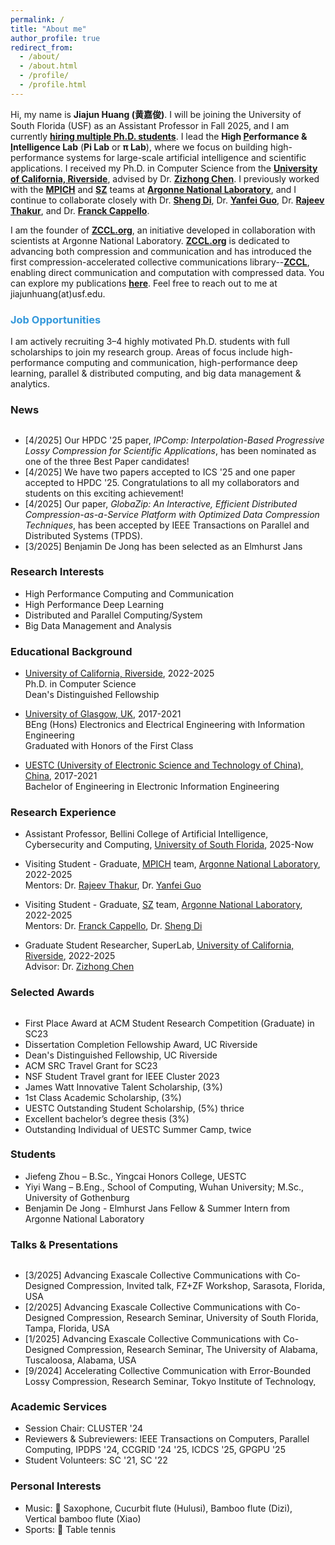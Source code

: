 ```yaml
---
permalink: /
title: "About me"
author_profile: true
redirect_from: 
  - /about/
  - /about.html
  - /profile/
  - /profile.html
---
```


Hi, my name is **Jiajun Huang (黄嘉俊)**. I will be joining the University of South Florida (USF) as an Assistant Professor in Fall 2025, and I am currently **[hiring multiple Ph.D. students](https://jiajunhuang1999.github.io/markdown/)**. I lead the **High <u>P</u>erformance & <u>I</u>ntelligence Lab** (**Pi Lab** or **π Lab**), where we focus on building high-performance systems for large-scale artificial intelligence and scientific applications. I received my Ph.D. in Computer Science from the [**University of California, Riverside**](https://www.ucr.edu), advised by Dr. [**Zizhong Chen**](https://www.cs.ucr.edu/~chen/superlab/people.html). I previously worked with the [**MPICH**](https://www.mpich.org) and [**SZ**](https://github.com/szcompressor) teams at [**Argonne National Laboratory**](https://www.anl.gov), and I continue to collaborate closely with Dr. [**Sheng Di**](https://www.mcs.anl.gov/~shdi/), Dr. [**Yanfei Guo**](https://www.anl.gov/profile/yanfei-guo), Dr. [**Rajeev Thakur**](https://web.cels.anl.gov/~thakur/), and Dr. [**Franck Cappello**](https://www.anl.gov/profile/franck-cappello).

I am the founder of **[ZCCL.org](https://zccl.org)**, an initiative developed in collaboration with scientists at Argonne National Laboratory. [**ZCCL.org**](https://zccl.org) is dedicated to advancing both compression and communication and has introduced the first compression-accelerated collective communications library--[**ZCCL**](https://github.com/ZCCLorg/zccl.git), enabling direct communication and computation with compressed data. You can explore my publications [**here**](https://scholar.google.com/citations?user=lv5EK6AAAAAJ&hl). Feel free to reach out to me at jiajunhuang(at)usf.edu.

<!-- Hi, my name is **Jiajun Huang (黄嘉俊)**. I will be joining the University of South Florida (USF) as an Assistant Professor in Fall 2025 and am [hiring multiple Ph.D. students](https://jiajunhuang1999.github.io/markdown/). I lead the High Performance & Intelligence Lab (Pi or \Pi) I graduated with a CS Ph.D. from the [University of California, Riverside](https://www.ucr.edu) supervised by Dr. [Zizhong Chen](https://www.cs.ucr.edu/~chen/superlab/people.html). I have also been a long-term research intern at the [MPICH](https://www.mpich.org) team and [SZ](https://github.com/szcompressor) team in the [Argonne National Laboratory](https://www.anl.gov), where I have collaborated with Dr. [Sheng Di](https://www.mcs.anl.gov/~shdi/), Dr. [Yanfei Guo](https://www.anl.gov/profile/yanfei-guo), Dr. [Rajeev Thakur](https://web.cels.anl.gov/~thakur/), and Dr. [Franck Cappello](https://www.anl.gov/profile/franck-cappello). -->

### <span style="color: rgb(52, 152, 219);">Job Opportunities</span>

I am actively recruiting 3–4 highly motivated Ph.D. students with full scholarships to join my research group. Areas of focus include high-performance computing and communication, high-performance deep learning, parallel & distributed computing, and big data management & analytics.

<!-- [Click here for more details before reaching out via email.](https://jiajunhuang1999.github.io/markdown/) -->

<h3>News</h3>
<div style="height: 200px; overflow: auto;">
<ul>
	<li>
		[4/2025] Our HPDC '25 paper, <em>IPComp: Interpolation-Based Progressive Lossy Compression for Scientific Applications</em>, has been nominated as one of the three Best Paper candidates!
	</li>
	<li>
		[4/2025] We have two papers accepted to ICS '25 and one paper accepted to HPDC '25. Congratulations to all my collaborators and students on this exciting achievement!
	</li>
	<li>
		[4/2025] Our paper, <em>GlobaZip: An Interactive, Efficient Distributed Compression-as-a-Service Platform with Optimized Data Compression Techniques</em>, has been accepted by IEEE Transactions on Parallel and Distributed Systems (TPDS).
	</li>
  	<li>
		[3/2025] Benjamin De Jong has been selected as an Elmhurst Jans Fellow and will be joining our group as a summer intern at Argonne National Laboratory. Congratulations, Benjamin!
	</li>
	<li>
		[2/2025] I have won the Dissertation Completion Fellowship Award from the University of California, Riverside. This recognition identifies me as one of the top Ph.D. graduates in my program and university.
	</li>
	<li>
		[11/2024] Presented our paper "hZCCL: Accelerating Collective Communication with Co-Designed Homomorphic Compression" at <a href="https://sc24.supercomputing.org">SC2024</a> in Atlanta, Georgia.
	</li>
	<li>
		[9/2024] Presented our paper "FT K-Means: A High-Performance K-Means on GPU with Fault Tolerance" at <a href="https://clustercomp.org/2024/">CLUSTER2024</a> in Kobe, Japan.
	</li>
	<li>
		[6/2024] Presented our paper <a href="https://dl.acm.org/doi/abs/10.1145/3650200.3656636"><em>"gZCCL: Compression-Accelerated Collective Communication Framework for GPU Clusters"</em></a> at <a href="https://ics2024.github.io">ICS2024</a> in Kyoto, Japan.
	</li>
	<li>
		[5/2024] Presented our paper <a href="https://ieeexplore.ieee.org/abstract/document/10579265"><em>"An Optimized Error-controlled MPI Collective Framework Integrated with Lossy Compression"</em></a> at <a href="https://www.ipdps.org">IPDPS2024</a> in San Francisco, California.
	</li>
	<li>
		[1/2024] Our paper <a href="https://arxiv.org/abs/2304.03890"><em>"An Optimized Error-controlled MPI Collective Framework Integrated with Lossy Compression"</em></a> has been accepted by <a href="https://www.ipdps.org">IPDPS2024</a>. Looking foward to see you in San Francisco, California.
	</li>
    <li>
		[11/2023] Won the <a href="https://sc23.supercomputing.org/program/awards/">First Place Award</a> at ACM Student Research Competition (Graduate) in SC23!
	</li>
    <li>
		[11/2023] Our travel grant for participating in the ACM SRC at <a href="https://sc23.supercomputing.org">SC23</a> has been granted!
	</li>
    <li>
		[11/2023] Will present a poster at <a href="https://sc23.supercomputing.org">SC2023</a> in Denver, CO. Looking foward to see you at <a href="https://sc23.supercomputing.org">SC2023</a>.
	</li>
    <li>
		[10/2023] Our NSF Travel Grant application for the <a href="https://clustercomp.org/2023/">IEEE Cluster 2023 conference</a> has been ACCEPTED!
	</li>
    <li>
		[10/2023] Will present a paper at <a href="https://clustercomp.org/2023/">CLUSTER2023</a> in Santa Fe, New Mexico. Looking foward to see you at <a href="https://fcrc.acm.org">CLUSTER2023</a>.
	</li>
    <li>
		[6/2023] Presented a poster at <a href="https://www.hpdc.org/2023/">HPDC2023</a> in Orlando, Florida. Happy to meet you at <a href="https://fcrc.acm.org">FCRC2023</a>.
	</li>
	<li>
		[12/2022] Attended <a href="https://sc22.supercomputing.org">SC22</a> in Dallas, Texas as a student volunteer. Very happy to be part of the HPC community.
	</li>
    <li>
        [1/2022] Started my life as a PhD student in <a href="https://www.ucr.edu">University of California, Riverside</a>. 
    </li>
</ul>
</div>

### Research Interests
- High Performance Computing and Communication
- High Performance Deep Learning
- Distributed and Parallel Computing/System
- Big Data Management and Analysis

### Educational Background

* [University of California, Riverside](https://www.ucr.edu), 2022-2025  
Ph.D. in Computer Science    
Dean's Distinguished Fellowship

* [University of Glasgow, UK](https://www.gla.ac.uk), 2017-2021  
BEng (Hons) Electronics and Electrical Engineering with Information Engineering    
Graduated with Honors of the First Class  

* [UESTC (University of Electronic Science and Technology of China), China](https://en.uestc.edu.cn), 2017-2021    
Bachelor of Engineering in Electronic Information Engineering  

### Research Experience

* Assistant Professor, Bellini College of Artificial Intelligence, Cybersecurity and Computing, [University of South Florida](https://www.usf.edu/ai-cybersecurity-computing/), 2025-Now  

* Visiting Student - Graduate, [MPICH](https://www.mpich.org) team, [Argonne National Laboratory](https://www.anl.gov), 2022-2025  
Mentors: Dr. [Rajeev Thakur](https://web.cels.anl.gov/~thakur/), Dr. [Yanfei Guo](https://www.anl.gov/profile/yanfei-guo) 

* Visiting Student - Graduate, [SZ](https://github.com/szcompressor) team, [Argonne National Laboratory](https://www.anl.gov), 2022-2025  
Mentors: Dr. [Franck Cappello](https://www.anl.gov/profile/franck-cappello), Dr. [Sheng Di](https://www.mcs.anl.gov/~shdi/) 

* Graduate Student Researcher, SuperLab, [University of California, Riverside](https://www.ucr.edu), 2022-2025  
Advisor: Dr. [Zizhong Chen](https://www.cs.ucr.edu/~chen/superlab/people.html)  


<h3>Selected Awards</h3>
<div style="height: 200px; overflow: auto;">
<ul>
  <li>
  First Place Award at ACM Student Research Competition (Graduate) in SC23 
  </li>
  <li>
  Dissertation Completion Fellowship Award, UC Riverside
  </li>
  <li>
  Dean's Distinguished Fellowship, UC Riverside
  </li>
  <li>
  ACM SRC Travel Grant for SC23
  </li>
  <li>
  NSF Student Travel grant for IEEE Cluster 2023 
  </li>
  <li>
  James Watt Innovative Talent Scholarship, (3%)
  </li>
  <li>
  1st Class Academic Scholarship, (3%)
  </li>
  <li>
  UESTC Outstanding Student Scholarship, (5%) thrice 
  </li>
  <li>
  Excellent bachelor’s degree thesis (3%)
  </li>
  <li>
  Outstanding Individual of UESTC Summer Camp, twice
  </li>
  <li>
  Glasgow Excellent Volunteer Certificate
  </li>
  <li>
  Outstanding Individual of Summer Social Practice 
</li>
</ul>
</div>

### Students
- Jiefeng Zhou – B.Sc., Yingcai Honors College, UESTC
- Yiyi Wang – B.Eng., School of Computing, Wuhan University; M.Sc., University of Gothenburg
- Benjamin De Jong - Elmhurst Jans Fellow & Summer Intern from Argonne National Laboratory

<h3>Talks & Presentations</h3>
<div style="height: 200px; overflow: auto;">
<ul>
	<li>
		[3/2025] Advancing Exascale Collective Communications with Co-Designed Compression, Invited talk, FZ+ZF Workshop, Sarasota, Florida, USA
	</li>
	<li>
		[2/2025] Advancing Exascale Collective Communications with Co-Designed Compression, Research Seminar, University of South Florida, Tampa, Florida, USA
	</li>
	<li>
		[1/2025] Advancing Exascale Collective Communications with Co-Designed Compression, Research Seminar, The University of Alabama, Tuscaloosa, Alabama, USA
	</li>
	<li>
		[9/2024] Accelerating Collective Communication with Error-Bounded Lossy Compression, Research Seminar, Tokyo Institute of Technology, Tokyo, Japan
	</li>
	<li>
		[9/2024] FT K-means: A High-Performance K-means on GPU with Fault Tolerance, Papaer presentation, Cluster '24, Kobe, Japan
	</li>
	<li>
		[9/2024] Codesigning Compression with Communication, Invited talk, FZ Workshop, The Ohio State University, Columbus, Ohio, USA
	</li>
	<li>
		[6/2024] Accelerating Collective Communication with Error-Bounded Lossy Compression, Research Seminar, RIKEN Center for Computational Science (R-CCS), Tokyo, Japan
	</li>
	<li>
		[6/2024] Accelerating Collective Communication with Error-Bounded Lossy Compression, Invited talk, CASS Community MPICH BoF, Online
	</li>
	<li>
		[6/2024] gZCCL: Compression-Accelerated Collective Communication Framework for GPU Clusters, Paper presentation, ICS '24, Kyoto, Japan
	</li>
	<li>
		[5/2024] An Optimized Error-controlled MPI Collective Framework Integrated with Lossy Compression, Paper presentation, IPDPS '24, San Francisco, California, USA
	</li>
	<li>
		[11/2023] Accelerating Collective Communications with Lossy Compression on GPU, Poster presentation, SC '23, Denver, Colorado, USA
	</li>
	<li>
		[10/2023] PiP-MColl: Process-in-Process-based Multi-object MPI Collectives, Paper presentation, CLUSTER '23, Santa Fe, New Mexico, USA
	</li>
	<li>
		[6/2023] Accelerating MPI Collectives with Process-in-Process-based Multi-object Techniques, Poster presentation, HPDC '23, Orlando, Florida, USA
	</li>
</ul>
</div>

### Academic Services
- Session Chair: CLUSTER '24
- Reviewers & Subreviewers: IEEE Transactions on Computers, Parallel Computing, IPDPS '24, CCGRID '24 '25, ICDCS '25, GPGPU '25
- Student Volunteers: SC '21, SC '22

### Personal Interests
- Music: 🎷 Saxophone, Cucurbit flute (Hulusi), Bamboo flute (Dizi), Vertical bamboo flute (Xiao)   
- Sports: 🏓 Table tennis
<script type='text/javascript' id='clustrmaps' src='//cdn.clustrmaps.com/map_v2.js?cl=000000&w=500&t=tt&d=RKFC0tf2HkUKuOKvsqRsBycAaOSTK6mnDby741hhPhI&co=ffffff&cmo=3acc3a&cmn=ff5353&ct=ffffff'></script>

